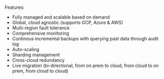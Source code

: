 Features:

* Fully managed and scalable based on demand
* Global, cloud agnostic (supports GCP, Azure & AWS)
* Multi-region fault tolerance
* Comprehensive monitoring
* Continous incremental backups with querying past data through audit log
* Auto-scaling
* Sharding management
* Cross-cloud redundancy
* Live migration (bi-directional, from on prem to cloud, from cloud to on prem, from cloud to cloud)
